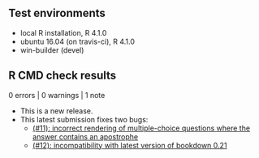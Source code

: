 ## Test environments
* local R installation, R 4.1.0
* ubuntu 16.04 (on travis-ci), R 4.1.0
* win-builder (devel)

## R CMD check results

0 errors | 0 warnings | 1 note

* This is a new release.
* This latest submission fixes two bugs:
  + [(#11): incorrect rendering of multiple-choice questions where the answer contains an apostrophe](https://github.com/PsyTeachR/webex/issues/11)
  + [(#12): incompatibility with latest version of bookdown 0.21](https://github.com/PsyTeachR/webex/issues/12)
